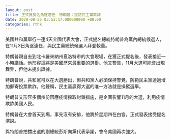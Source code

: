 ```yaml
---
layout: post
title: 正式獲提名角逐連任　特朗普：提防民主黨欺詐
date: 2020-08-25 03:53:17.000000000 +08:00
categories: rthk
---
```


美國共和黨舉行一連4天全國代表大會，正式提名總統特朗普為黨內總統候選人，在11月3日角逐連任，與民主黨總統候選人拜登較量。

特朗普親自去到北卡羅來納州夏洛特市的大會現場，在獲正式提名後，發表接近一小時講話。他形容這將是美國歷來最重要的選舉。他又警告，11月大選可能會出現舞弊，但他未提出證據。

特朗普說，共和黨可以在大選勝出，但共和黨人必須保持警覺，防範民主黨透過增加郵寄投票欺詐。他聲稱，民主黨贏得大選的唯一方法就是操縱選舉。

特朗普又形容多個州份因應疫情採取封鎖措施，是企圖影響11月的大選，利用疫情欺詐美國人民。

特朗普在大會首天到場，事先沒有安排，他將於星期四在白宮，正式發表接受提名演說。

與特朗普拍擋出選的副總統彭斯向黨代表承諾，會令美國再次強大。
